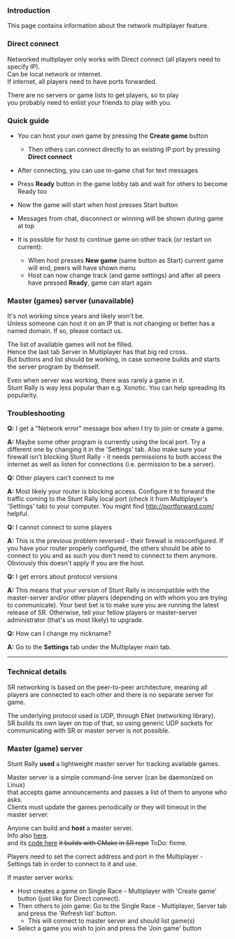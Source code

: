 ### Introduction

This page contains information about the network multiplayer feature.


### Direct connect

Networked multiplayer only works with Direct connect (all players need to specify IP).  
Can be local network or internet.  
If internet, all players need to have ports forwarded.  

There are no servers or game lists to get players, so to play  
you probably need to enlist your friends to play with you.  


### Quick guide

  - You can host your own game by pressing the **Create game** button
    - Then others can connect directly to an existing IP:port by pressing **Direct connect**
  - After connecting, you can use in-game chat for text messages
  - Press **Ready** button in the game lobby tab and wait for others to become Ready too
  - Now the game will start when host presses Start button
  - Messages from chat, disconnect or winning will be shown during game at top

  - It is possible for host to continue game on other track (or restart on current):
    - When host presses **New game** (same button as Start) current game will end, peers will have shown menu
    - Host can now change track (and game settings) and after all peers have pressed **Ready**, game can start again

 
### Master (games) server (unavailable)

It's not working since years and likely won't be.  
Unless someone can host it on an IP that is not changing or better has a named domain. If so, please contact us.  

The list of available games will not be filled.  
Hence the last tab Server in Multiplayer has that big red cross.  
But buttons and list should be working, in case someone builds and starts the server program by themself.

Even when server was working, there was rarely a game in it.  
Stunt Rally is way less popular than e.g. Xonotic. You can help spreading its popularity.

   
### Troubleshooting

**Q:** I get a "Network error" message box when I try to join or create a game.

**A:** Maybe some other program is currently using the local port. Try a different one by changing it in the 'Settings' tab. Also make sure your firewall isn't blocking Stunt Rally - it needs permissions to both access the internet as well as listen for connections (i.e. permission to be a server).

   
**Q:** Other players can't connect to me

**A:** Most likely your router is blocking access. Configure it to forward the traffic coming to the Stunt Rally local port (check it from Multiplayer's 'Settings' tab) to your computer. You might find http://portforward.com/ helpful.

   
**Q:** I cannot connect to some players

**A:** This is the previous problem reversed - their firewall is misconfigured. If you have your router properly configured, the others should be able to connect to you and as such you don't need to connect to them anymore. Obviously this doesn't apply if you are the host.

   
**Q:** I get errors about protocol versions

**A:** This means that your version of Stunt Rally is incompatible with the master-server and/or other players (depending on with whom you are trying to communicate). Your best bet is to make sure you are running the latest release of SR. Otherwise, tell your fellow players or master-server administrator (that's us most likely) to upgrade.

   
**Q:** How can I change my nickname?

**A:** Go to the **Settings** tab under the Multiplayer main tab.

----

### Technical details

SR networking is based on the peer-to-peer architecture, meaning all players are connected to each other and there is no separate server for game.

The underlying protocol used is UDP, through ENet (networking library).  
SR builds its own layer on top of that, so using generic UDP sockets for communicating with SR or master server is not possible.

### Master (game) server

Stunt Rally **used** a lightweight master server for tracking available games.

Master server is a simple command-line server (can be daemonized on Linux)  
that accepts game announcements and passes a list of them to anyone who asks.  
Clients must update the games periodically or they will timeout in the master server.

Anyone can build and **host** a master server.  
Info also [here](../src/network/DesignDoc.txt).  
and its [code here](../src/network/master-server/main.cpp)
<del>it builds with CMake in SR repo</del> ToDo: fixme.

Players need to set the correct address and port in the Multiplayer - Settings tab in order to connect to it and use.

If master server works:
  - Host creates a game on Single Race - Multiplayer with 'Create game' button (just like for Direct connect).
  - Then others to join game: Go to the Single Race - Multiplayer, Server tab and press the 'Refresh list' button.
    - This will connect to master server and should list game(s)
  - Select a game you wish to join and press the 'Join game' button
